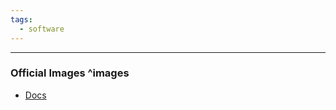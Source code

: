 ```yaml
---
tags:
  - software
---
```

---

### Official Images ^images

- [Docs](https://docs.docker.com/trusted-content/official-images/)